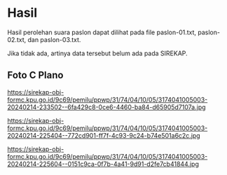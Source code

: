 # Hasil

Hasil perolehan suara paslon dapat dilihat pada file paslon-01.txt, paslon-02.txt, dan paslon-03.txt.

Jika tidak ada, artinya data tersebut belum ada pada SIREKAP.

## Foto C Plano

https://sirekap-obj-formc.kpu.go.id/9c69/pemilu/ppwp/31/74/04/10/05/3174041005003-20240214-233502--6fa429c8-0ce6-4460-ba84-d65905d7107a.jpg

https://sirekap-obj-formc.kpu.go.id/9c69/pemilu/ppwp/31/74/04/10/05/3174041005003-20240214-225404--772cd901-ff7f-4c93-9c24-b74e501a6c2c.jpg

https://sirekap-obj-formc.kpu.go.id/9c69/pemilu/ppwp/31/74/04/10/05/3174041005003-20240214-225604--0151c9ca-0f7b-4a41-9d91-d2fe7cb41844.jpg
